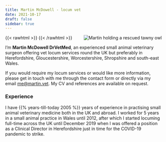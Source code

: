 ```yaml
---
title: Martin McDowell - locum vet
date: 2021-10-17
draft: false
sidebar: true
---
```

{{< rawhtml >}}
  <img src="/img/martin-tawnyowl_300x400.jpg" alt="Martin holding a rescued tawny owl" style="float: right; margin-right: 0px;">
{{< /rawhtml >}}

I’m **Martin McDowell DrVetMed**, an experienced small animal veterinary surgeon offering vet locum services round the UK but preferably in Herefordshire, Gloucestershire, Worcestershire, Shropshire and south-east Wales.

If you would require my locum services or would like more information, please get in touch with me through the contact form or directly via my email me@martin.vet. My CV and references are available on request.

### Experience
I have {{% years-till-today 2005 %}} years of experience in practising small animal veterinary medicine both in the UK and abroad. I worked for 5 years in a small animal practice in Wales until 2012, after which I started locuming full-time across the UK until December 2019 when I was offered a position as a Clinical Director in Herefordshire just in time for the COVID-19 pandemic to strike.